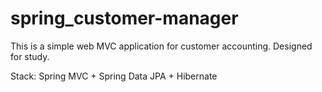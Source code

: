 # spring_customer-manager

This is a simple web MVC application for customer accounting. Designed for study.

Stack: Spring MVC + Spring Data JPA + Hibernate

